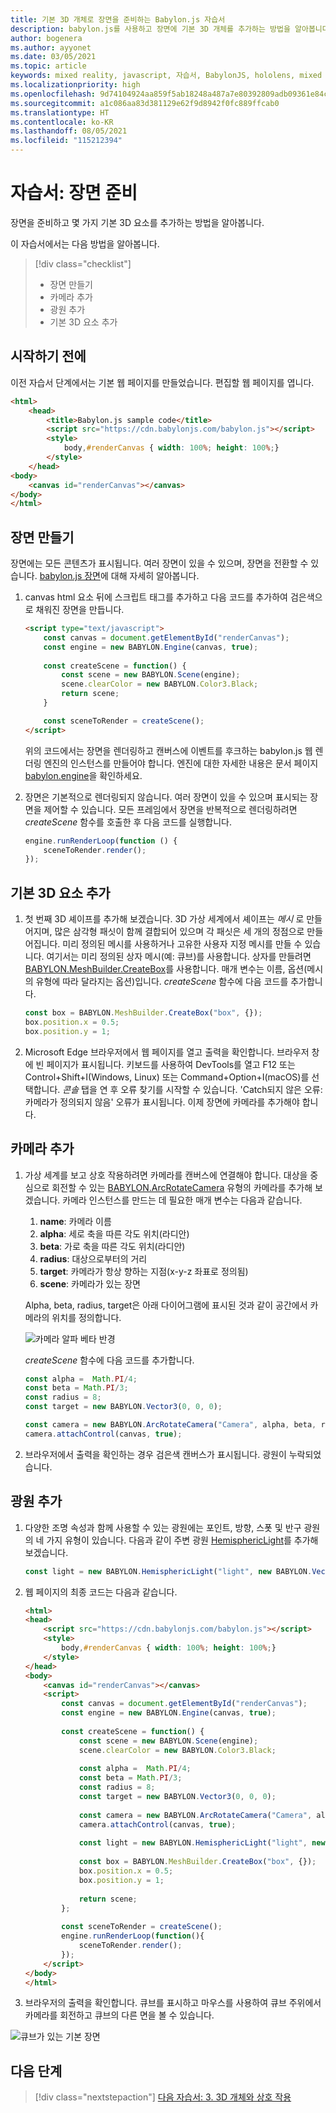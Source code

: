 ```yaml
---
title: 기본 3D 개체로 장면을 준비하는 Babylon.js 자습서
description: babylon.js를 사용하고 장면에 기본 3D 개체를 추가하는 방법을 알아봅니다.
author: bogenera
ms.author: ayyonet
ms.date: 03/05/2021
ms.topic: article
keywords: mixed reality, javascript, 자습서, BabylonJS, hololens, mixed reality, UWP, Windows 10, WebXR, 몰입형 웹
ms.localizationpriority: high
ms.openlocfilehash: 9d74104924aa859f5ab18248a487a7e80392809adb09361e84c5ad386f1321c4
ms.sourcegitcommit: a1c086aa83d381129e62f9d8942f0fc889ffcab0
ms.translationtype: HT
ms.contentlocale: ko-KR
ms.lasthandoff: 08/05/2021
ms.locfileid: "115212394"
---
```

# <a name="tutorial-prepare-a-scene"></a>자습서: 장면 준비

장면을 준비하고 몇 가지 기본 3D 요소를 추가하는 방법을 알아봅니다.

이 자습서에서는 다음 방법을 알아봅니다.

> [!div class="checklist"]
> * 장면 만들기
> * 카메라 추가
> * 광원 추가
> * 기본 3D 요소 추가

## <a name="before-you-begin"></a>시작하기 전에

이전 자습서 단계에서는 기본 웹 페이지를 만들었습니다. 편집할 웹 페이지를 엽니다.

```html
<html>
    <head>
        <title>Babylon.js sample code</title>
        <script src="https://cdn.babylonjs.com/babylon.js"></script>
        <style>
            body,#renderCanvas { width: 100%; height: 100%;}
        </style>
    </head>
<body>
    <canvas id="renderCanvas"></canvas>
</body>
</html>
```

## <a name="create-a-scene"></a>장면 만들기

장면에는 모든 콘텐츠가 표시됩니다. 여러 장면이 있을 수 있으며, 장면을 전환할 수 있습니다. [babylon.js 장면](https://doc.babylonjs.com/divingDeeper/scene)에 대해 자세히 알아봅니다.

1. canvas html 요소 뒤에 스크립트 태그를 추가하고 다음 코드를 추가하여 검은색으로 채워진 장면을 만듭니다.

    ```html
    <script type="text/javascript">
        const canvas = document.getElementById("renderCanvas");
        const engine = new BABYLON.Engine(canvas, true);
        
        const createScene = function() {
            const scene = new BABYLON.Scene(engine);
            scene.clearColor = new BABYLON.Color3.Black;
            return scene;
        }

        const sceneToRender = createScene();
    </script>
    ```

    위의 코드에서는 장면을 렌더링하고 캔버스에 이벤트를 후크하는 babylon.js 웹 렌더링 엔진의 인스턴스를 만들어야 합니다. 엔진에 대한 자세한 내용은 문서 페이지 [babylon.engine](https://doc.babylonjs.com/typedoc/classes/babylon.engine)을 확인하세요.

1. 장면은 기본적으로 렌더링되지 않습니다. 여러 장면이 있을 수 있으며 표시되는 장면을 제어할 수 있습니다. 모든 프레임에서 장면을 반복적으로 렌더링하려면 *createScene* 함수를 호출한 후 다음 코드를 실행합니다.

    ```javascript
    engine.runRenderLoop(function () {
        sceneToRender.render();
    });
    ```

## <a name="add-basic-3d-element"></a>기본 3D 요소 추가

1. 첫 번째 3D 셰이프를 추가해 보겠습니다. 3D 가상 세계에서 셰이프는 *메시* 로 만들어지며, 많은 삼각형 패싯이 함께 결합되어 있으며 각 패싯은 세 개의 정점으로 만들어집니다. 미리 정의된 메시를 사용하거나 고유한 사용자 지정 메시를 만들 수 있습니다. 여기서는 미리 정의된 상자 메시(예: 큐브)를 사용합니다. 상자를 만들려면 [BABYLON.MeshBuilder.CreateBox](https://doc.babylonjs.com/divingDeeper/mesh/creation/set/box)를 사용합니다. 매개 변수는 이름, 옵션(메시의 유형에 따라 달라지는 옵션)입니다. *createScene* 함수에 다음 코드를 추가합니다.

    ```javascript
    const box = BABYLON.MeshBuilder.CreateBox("box", {});
    box.position.x = 0.5;
    box.position.y = 1;
    ```

1. Microsoft Edge 브라우저에서 웹 페이지를 열고 출력을 확인합니다. 브라우저 창에 빈 페이지가 표시됩니다. 키보드를 사용하여 DevTools를 열고 F12 또는 Control+Shift+I(Windows, Linux) 또는 Command+Option+I(macOS)를 선택합니다. *콘솔* 탭을 연 후 오류 찾기를 시작할 수 있습니다. 'Catch되지 않은 오류: 카메라가 정의되지 않음' 오류가 표시됩니다. 이제 장면에 카메라를 추가해야 합니다.

## <a name="add-a-camera"></a>카메라 추가

1. 가상 세계를 보고 상호 작용하려면 카메라를 캔버스에 연결해야 합니다. 대상을 중심으로 회전할 수 있는 [BABYLON.ArcRotateCamera](https://doc.babylonjs.com/divingDeeper/cameras/camera_introduction#arc-rotate-camera) 유형의 카메라를 추가해 보겠습니다. 카메라 인스턴스를 만드는 데 필요한 매개 변수는 다음과 같습니다.
    1. **name**: 카메라 이름
    1. **alpha**: 세로 축을 따른 각도 위치(라디안)
    1. **beta**: 가로 축을 따른 각도 위치(라디안)
    1. **radius**: 대상으로부터의 거리
    1. **target**: 카메라가 항상 향하는 지점(x-y-z 좌표로 정의됨)
    1. **scene**: 카메라가 있는 장면

    Alpha, beta, radius, target은 아래 다이어그램에 표시된 것과 같이 공간에서 카메라의 위치를 정의합니다.

    ![카메라 알파 베타 반경](../images/camera-alpha-beta-radius.jpg)

    *createScene* 함수에 다음 코드를 추가합니다.

    ```javascript
    const alpha =  Math.PI/4;
    const beta = Math.PI/3;
    const radius = 8;
    const target = new BABYLON.Vector3(0, 0, 0);
    
    const camera = new BABYLON.ArcRotateCamera("Camera", alpha, beta, radius, target, scene);
    camera.attachControl(canvas, true);
    ```

1. 브라우저에서 출력을 확인하는 경우 검은색 캔버스가 표시됩니다. 광원이 누락되었습니다.

## <a name="add-light"></a>광원 추가

1. 다양한 조명 속성과 함께 사용할 수 있는 광원에는 포인트, 방향, 스폿 및 반구 광원의 네 가지 유형이 있습니다. 다음과 같이 주변 광원 [HemisphericLight](https://doc.babylonjs.com/typedoc/classes/babylon.hemisphericlight)를 추가해 보겠습니다.

    ```javascript
    const light = new BABYLON.HemisphericLight("light", new BABYLON.Vector3(1, 1, 0));
    ```

1. 웹 페이지의 최종 코드는 다음과 같습니다.

    ```html
    <html>
    <head>
        <script src="https://cdn.babylonjs.com/babylon.js"></script>
        <style>
            body,#renderCanvas { width: 100%; height: 100%;}
        </style>
    </head>
    <body>
        <canvas id="renderCanvas"></canvas>
        <script>
            const canvas = document.getElementById("renderCanvas");
            const engine = new BABYLON.Engine(canvas, true);
            
            const createScene = function() {
                const scene = new BABYLON.Scene(engine);
                scene.clearColor = new BABYLON.Color3.Black;
                
                const alpha =  Math.PI/4;
                const beta = Math.PI/3;
                const radius = 8;
                const target = new BABYLON.Vector3(0, 0, 0);
                
                const camera = new BABYLON.ArcRotateCamera("Camera", alpha, beta, radius, target, scene);
                camera.attachControl(canvas, true);
                
                const light = new BABYLON.HemisphericLight("light", new BABYLON.Vector3(1, 1, 0));
                
                const box = BABYLON.MeshBuilder.CreateBox("box", {});
                box.position.x = 0.5;
                box.position.y = 1;
                
                return scene;
            };
            
            const sceneToRender = createScene();
            engine.runRenderLoop(function(){
                sceneToRender.render();
            });
        </script>
    </body>
    </html>
    ```

1. 브라우저의 출력을 확인합니다. 큐브를 표시하고 마우스를 사용하여 큐브 주위에서 카메라를 회전하고 큐브의 다른 면을 볼 수 있습니다.

![큐브가 있는 기본 장면](../images/hello-world-basic-scene.png)

## <a name="next-steps"></a>다음 단계

> [!div class="nextstepaction"]
> [다음 자습서: 3. 3D 개체와 상호 작용](interact-03.md)
